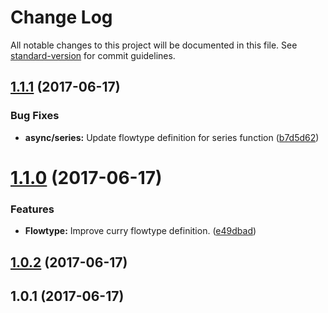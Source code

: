 # Change Log

All notable changes to this project will be documented in this file. See [standard-version](https://github.com/conventional-changelog/standard-version) for commit guidelines.

<a name="1.1.1"></a>
## [1.1.1](https://gitlab.com/Couto/swiss-army-knife/compare/v1.1.0...v1.1.1) (2017-06-17)


### Bug Fixes

* **async/series:** Update flowtype definition for series function ([b7d5d62](https://gitlab.com/Couto/swiss-army-knife/commit/b7d5d62))



<a name="1.1.0"></a>
# [1.1.0](https://gitlab.com/Couto/swiss-army-knife/compare/v1.0.2...v1.1.0) (2017-06-17)


### Features

* **Flowtype:** Improve curry flowtype definition. ([e49dbad](https://gitlab.com/Couto/swiss-army-knife/commit/e49dbad))



<a name="1.0.2"></a>
## [1.0.2](https://gitlab.com/Couto/swiss-army-knife/compare/v1.0.1...v1.0.2) (2017-06-17)



<a name="1.0.1"></a>
## 1.0.1 (2017-06-17)
